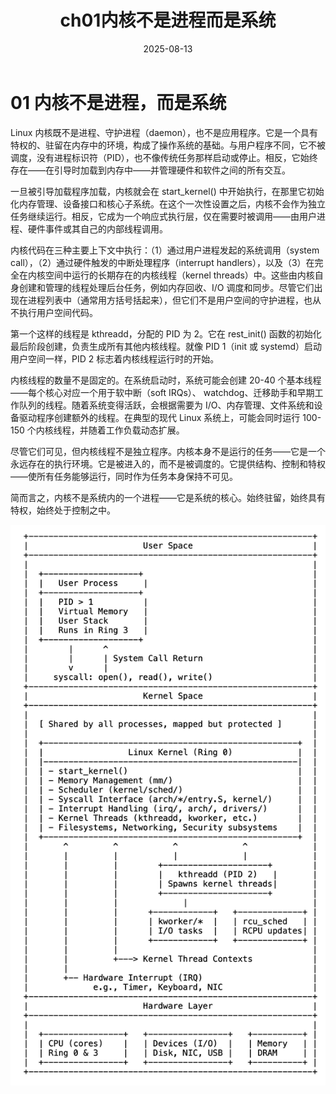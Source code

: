 ﻿---
title: ch01内核不是进程而是系统
date: 2025-08-13
layout: note
excerpt: Linux 内核既不是进程、守护进程（daemon），也不是应用程序。:)
---

# 01 内核不是进程，而是系统


Linux 内核既不是进程、守护进程（daemon），也不是应用程序。它是一个具有特权的、驻留在内存中的环境，构成了操作系统的基础。与用户程序不同，它不被调度，没有进程标识符（PID），也不像传统任务那样启动或停止。相反，它始终存在——在引导时加载到内存中——并管理硬件和软件之间的所有交互。

一旦被引导加载程序加载，内核就会在 start_kernel() 中开始执行，在那里它初始化内存管理、设备接口和核心子系统。在这个一次性设置之后，内核不会作为独立任务继续运行。相反，它成为一个响应式执行层，仅在需要时被调用——由用户进程、硬件事件或其自己的内部线程调用。

内核代码在三种主要上下文中执行：（1）通过用户进程发起的系统调用（system call），（2）通过硬件触发的中断处理程序（interrupt handlers），以及（3）在完全在内核空间中运行的长期存在的内核线程（kernel threads）中。这些由内核自身创建和管理的线程处理后台任务，例如内存回收、I/O 调度和同步。尽管它们出现在进程列表中（通常用方括号括起来），但它们不是用户空间的守护进程，也从不执行用户空间代码。

第一个这样的线程是 kthreadd，分配的 PID 为 2。它在 rest_init() 函数的初始化最后阶段创建，负责生成所有其他内核线程。就像 PID 1（init 或 systemd）启动用户空间一样，PID 2 标志着内核线程运行时的开始。

内核线程的数量不是固定的。在系统启动时，系统可能会创建 20-40 个基本线程——每个核心对应一个用于软中断（soft IRQs）、 watchdog、迁移助手和早期工作队列的线程。随着系统变得活跃，会根据需要为 I/O、内存管理、文件系统和设备驱动程序创建额外的线程。在典型的现代 Linux 系统上，可能会同时运行 100-150 个内核线程，并随着工作负载动态扩展。

尽管它们可见，但内核线程不是独立程序。内核本身不是运行的任务——它是一个永远存在的执行环境。它是被进入的，而不是被调度的。它提供结构、控制和特权——使所有任务能够运行，同时作为任务本身保持不可见。

简而言之，内核不是系统内的一个进程——它是系统的核心。始终驻留，始终具有特权，始终处于控制之中。

![figure 1](./images/userSpace.png)
